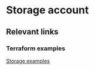 # Storage account

## Relevant links

### Terraform examples

[Storage examples](https://github.com/hashicorp/terraform-provider-azurerm/tree/main/examples/storage)
